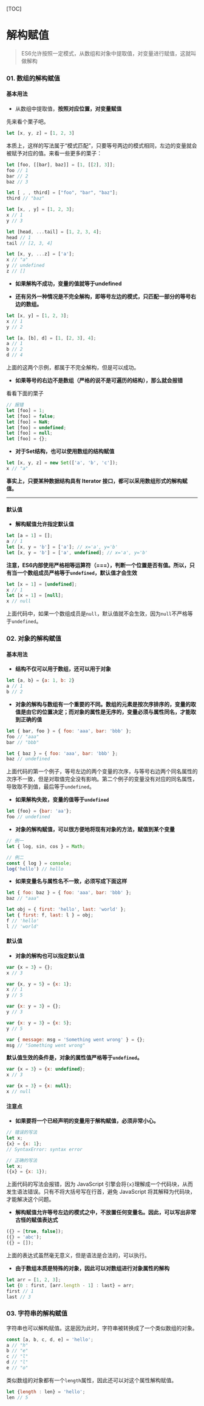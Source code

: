 [TOC]

# 解构赋值

> ES6允许按照一定模式，从数组和对象中提取值，对变量进行赋值，这就叫做解构

### 01. 数组的解构赋值

#### **基本用法**

+ 从数组中提取值，**按照对应位置，对变量赋值**

先来看个栗子吧。

```js
let [x, y, z] = [1, 2, 3]
```

本质上，这样的写法属于“模式匹配”，只要等号两边的模式相同，左边的变量就会被赋予对应的值。来看一些更多的栗子：

```js
let [foo, [[bar], baz]] = [1, [[2], 3]];
foo // 1
bar // 2
baz // 3

let [ , , third] = ["foo", "bar", "baz"];
third // "baz"

let [x, , y] = [1, 2, 3];
x // 1
y // 3

let [head, ...tail] = [1, 2, 3, 4];
head // 1
tail // [2, 3, 4]

let [x, y, ...z] = ['a'];
x // "a"
y // undefined
z // []
```

+ **如果解构不成功，变量的值就等于undefined**

+ **还有另外一种情况是不完全解构，即等号左边的模式，只匹配一部分的等号右边的数组。**

```js
let [x, y] = [1, 2, 3];
x // 1
y // 2

let [a, [b], d] = [1, [2, 3], 4];
a // 1
b // 2
d // 4
```

上面的这两个示例，都属于不完全解构，但是可以成功。

+ **如果等号的右边不是数组（严格的说不是可遍历的结构），那么就会报错**

看看下面的栗子

```js
// 报错
let [foo] = 1;
let [foo] = false;
let [foo] = NaN;
let [foo] = undefined;
let [foo] = null;
let [foo] = {};
```

+ **对于Set结构，也可以使用数组的结构赋值**

```js
let [x, y, z] = new Set(['a', 'b', 'c']);
x // "a"
```

**事实上，只要某种数据结构具有 Iterator 接口，都可以采用数组形式的解构赋值。**

------



#### 默认值

+ **解构赋值允许指定默认值**

```js
let [a = 1] = [];
a // 1
let [x, y = 'b'] = ['a']; // x='a', y='b'
let [x, y = 'b'] = ['a', undefined]; // x='a', y='b'
```

**注意，ES6内部使用严格相等运算符（===），判断一个位置是否有值。所以，只有当一个数组成员严格等于`undefined`，默认值才会生效**

```js
let [x = 1] = [undefined];
x // 1
let [x = 1] = [null];
x // null
```

上面代码中，如果一个数组成员是`null`，默认值就不会生效，因为`null`不严格等于`undefined`。

### 02. 对象的解构赋值

#### 基本用法

+ **结构不仅可以用于数组，还可以用于对象**

```js
let {a, b} = {a: 1, b: 2}
a // 1
b // 2
```

+ **对象的解构与数组有一个重要的不同。数组的元素是按次序排序的，变量的取值是由它的位置决定；而对象的属性是无序的，变量必须与属性同名，才能取到正确的值**

```js
let { bar, foo } = { foo: 'aaa', bar: 'bbb' };
foo // "aaa"
bar // "bbb"

let { baz } = { foo: 'aaa', bar: 'bbb' };
baz // undefined
```

上面代码的第一个例子，等号左边的两个变量的次序，与等号右边两个同名属性的次序不一致，但是对取值完全没有影响。第二个例子的变量没有对应的同名属性，导致取不到值，最后等于`undefined`。

+ **如果解构失败，变量的值等于`undefined`**

```js
let {foo} = {bar: 'aa'};
foo // undefined
```

+ **对象的解构赋值，可以很方便地将现有对象的方法，赋值到某个变量**

```js
// 例一
let { log, sin, cos } = Math;

// 例二
const { log } = console;
log('hello') // hello
```

+ **如果变量名与属性名不一致，必须写成下面这样**

```js
let { foo: baz } = { foo: 'aaa', bar: 'bbb' };
baz // "aaa"

let obj = { first: 'hello', last: 'world' };
let { first: f, last: l } = obj;
f // 'hello'
l // 'world'
```



#### 默认值

+ **对象的解构也可以指定默认值**

```js
var {x = 3} = {};
x // 3

var {x, y = 5} = {x: 1};
x // 1
y // 5

var {x: y = 3} = {};
y // 3

var {x: y = 3} = {x: 5};
y // 5

var { message: msg = 'Something went wrong' } = {};
msg // "Something went wrong"
```

**默认值生效的条件是，对象的属性值严格等于`undefined`。**

```js
var {x = 3} = {x: undefined};
x // 3

var {x = 3} = {x: null};
x // null
```



#### 注意点

+ **如果要将一个已经声明的变量用于解构赋值，必须非常小心。**

```js
// 错误的写法
let x;
{x} = {x: 1};
// SyntaxError: syntax error

// 正确的写法
let x;
({x} = {x: 1});
```

上面代码的写法会报错，因为 JavaScript 引擎会将`{x}`理解成一个代码块，从而发生语法错误。只有不将大括号写在行首，避免 JavaScript 将其解释为代码块，才能解决这个问题。

+ **解构赋值允许等号左边的模式之中，不放置任何变量名。因此，可以写出非常古怪的赋值表达式**

```js
({} = [true, false]);
({} = 'abc');
({} = []);
```

上面的表达式虽然毫无意义，但是语法是合法的，可以执行。

+ **由于数组本质是特殊的对象，因此可以对数组进行对象属性的解构**

```js
let arr = [1, 2, 3];
let {0 : first, [arr.length - 1] : last} = arr;
first // 1
last // 3
```



### 03. 字符串的解构赋值

字符串也可以解构赋值。这是因为此时，字符串被转换成了一个类似数组的对象。

```javascript
const [a, b, c, d, e] = 'hello';
a // "h"
b // "e"
c // "l"
d // "l"
e // "o"
```

类似数组的对象都有一个`length`属性，因此还可以对这个属性解构赋值。

```javascript
let {length : len} = 'hello';
len // 5
```